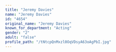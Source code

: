 ```yaml
---
title: "Jeremy Davies"
name: "Jeremy Davies"
id: "4654"
original_name: "Jeremy Davies"
known_for_department: "Acting"
gender: "2"
adult: "false"
profile_path: "/tNtcpQnMxzl0OqVDsyA63oAgPbI.jpg"
---
```

